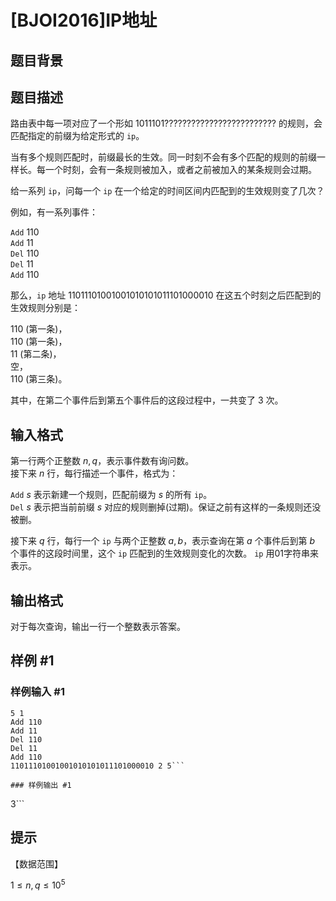 # [BJOI2016]IP地址

## 题目背景



## 题目描述

路由表中每一项对应了一个形如 1011101????????????????????????? 的规则，会匹配指定的前缀为给定形式的 $\texttt{ip}$。  

当有多个规则匹配时，前缀最长的生效。同一时刻不会有多个匹配的规则的前缀一样长。每一个时刻，会有一条规则被加入，或者之前被加入的某条规则会过期。   

给一系列 $\texttt{ip}$，问每一个 $\texttt{ip}$ 在一个给定的时间区间内匹配到的生效规则变了几次？  
   
例如，有一系列事件：    
 
$\texttt{Add}$ $110$   
$\texttt{Add}$ $11$   
$\texttt{Del}$ $110$   
$\texttt{Del}$ $11$   
$\texttt{Add}$ $110$     

那么，$\texttt{ip}$ 地址 11011101001001010101011101000010 在这五个时刻之后匹配到的生效规则分别是：  

$110$ (第一条)，   
$110$ (第一条)，   
$11$ (第二条)，   
空，   
$110$ (第三条)。     

其中，在第二个事件后到第五个事件后的这段过程中，一共变了 $3$ 次。

## 输入格式

第一行两个正整数 $n,q$，表示事件数有询问数。  
接下来 $n$ 行，每行描述一个事件，格式为：  

$\texttt{Add}$ $s$ 表示新建一个规则，匹配前缀为 $s$ 的所有 $\texttt{ip}$。  
$\texttt{Del}$ $s$ 表示把当前前缀 $s$ 对应的规则删掉(过期)。保证之前有这样的一条规则还没被删。     

接下来 $q$ 行，每行一个 $\texttt{ip}$ 与两个正整数 $a,b$，表示查询在第 $a$ 个事件后到第 $b$ 个事件的这段时间里，这个 $\texttt{ip}$ 匹配到的生效规则变化的次数。 $\texttt{ip}$ 用01字符串来表示。

## 输出格式

对于每次查询，输出一行一个整数表示答案。

## 样例 #1

### 样例输入 #1
```
5 1
Add 110
Add 11
Del 110
Del 11
Add 110
11011101001001010101011101000010 2 5```

### 样例输出 #1

```
3```

## 提示

【数据范围】  

$1\le n,q \le 10^5$
